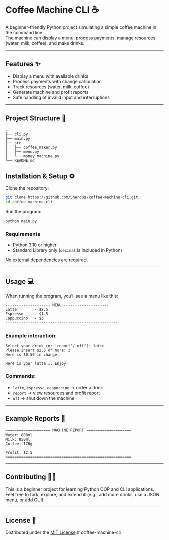 # Coffee Machine CLI ☕

A beginner-friendly Python project simulating a simple coffee machine in the command line.  
The machine can display a menu, process payments, manage resources (water, milk, coffee), and make drinks.

---

## Features ✨
- Display a menu with available drinks
- Process payments with change calculation
- Track resources (water, milk, coffee)
- Generate machine and profit reports
- Safe handling of invalid input and interruptions

---

## Project Structure 📂
```
.
├── cli.py
├── main.py
├── src
│   ├── coffee_maker.py
│   ├── menu.py
│   └── money_machine.py
└── README.md

````

## Installation & Setup ⚙
Clone the repository:
```bash
git clone https://github.com/Sherouz/coffee-machine-cli.git
cd coffee-machine-cli
````

Run the program:

```bash
python main.py
```

### Requirements 
- Python 3.10 or higher  
- Standard Library only (`decimal` is included in Python)  

No external dependencies are required.

---

## Usage 💻

When running the program, you’ll see a menu like this:

```
-------------------- MENU --------------------
Latte        - $2.5
Espresso     - $1.5
Cappuccino   - $3
--------------------------------------------------
```

### Example interaction:

```
Select your drink (or 'report'/'off'): latte
Please insert $2.5 or more: 3
Here is $0.50 in change.

Here is your latte ☕️. Enjoy!
```

### Commands:

* `latte`, `espresso`, `cappuccino` → order a drink
* `report` → view resources and profit report
* `off` → shut down the machine

---

## Example Reports 📄

```
==================== MACHINE REPORT ====================
Water: 800ml
Milk: 850ml
Coffee: 176g

Profit: $2.5
========================================================
```

---

## Contributing 🤝🏽

This is a beginner project for learning Python OOP and CLI applications.
Feel free to fork, explore, and extend it (e.g., add more drinks, use a JSON menu, or add GUI).

---

## License 📃

Distributed under the [MIT License](LICENSE).# coffee-machine-cli
